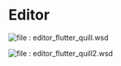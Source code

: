 # Editor



![file : editor\_flutter\_quill.wsd](https://raw.githubusercontent.com/AppFlowy-IO/docs/main/uml/output/EditorFlutterQuill.svg)

![file : editor\_flutter\_quill2.wsd](https://raw.githubusercontent.com/AppFlowy-IO/docs/main/uml/output/EditorFlutterQuill2.svg)
